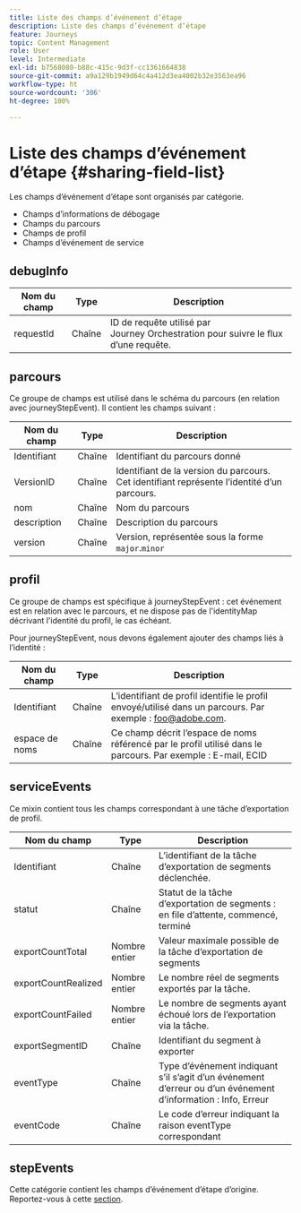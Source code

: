 ```yaml
---
title: Liste des champs d’événement d’étape
description: Liste des champs d’événement d’étape
feature: Journeys
topic: Content Management
role: User
level: Intermediate
exl-id: b7568080-b88c-415c-9d3f-cc1361664838
source-git-commit: a9a129b1949d64c4a412d3ea4002b32e3563ea96
workflow-type: ht
source-wordcount: '306'
ht-degree: 100%

---
```


# Liste des champs d’événement d’étape {#sharing-field-list}

Les champs d’événement d’étape sont organisés par catégorie.

* Champs d’informations de débogage
* Champs du parcours
* Champs de profil
* Champs d’événement de service

## debugInfo

| Nom du champ | Type | Description |
|---|---|------------|
| requestId | Chaîne | ID de requête utilisé par Journey Orchestration pour suivre le flux d’une requête. |

## parcours

Ce groupe de champs est utilisé dans le schéma du parcours (en relation avec journeyStepEvent). Il contient les champs suivant :

| Nom du champ | Type | Description |
|---|---|------------|
| Identifiant | Chaîne | Identifiant du parcours donné |
| VersionID | Chaîne | Identifiant de la version du parcours. Cet identifiant représente l’identité d’un parcours. |
| nom | Chaîne | Nom du parcours |
| description | Chaîne | Description du parcours |
| version | Chaîne | Version, représentée sous la forme `major`.`minor` |

## profil

Ce groupe de champs est spécifique à journeyStepEvent : cet événement est en relation avec le parcours, et ne dispose pas de l&#39;identityMap décrivant l&#39;identité du profil, le cas échéant.

Pour journeyStepEvent, nous devons également ajouter des champs liés à l’identité :

| Nom du champ | Type | Description |
|---|---|------------|
| Identifiant | Chaîne | L’identifiant de profil identifie le profil envoyé/utilisé dans un parcours. Par exemple : foo@adobe.com. |
| espace de noms | Chaîne | Ce champ décrit l’espace de noms référencé par le profil utilisé dans le parcours. Par exemple : E-mail, ECID |

## serviceEvents

Ce mixin contient tous les champs correspondant à une tâche d’exportation de profil.

| Nom du champ | Type | Description |
|---|---|------------|
| Identifiant | Chaîne | L’identifiant de la tâche d’exportation de segments déclenchée. |
| statut | Chaîne | Statut de la tâche d’exportation de segments : en file d’attente, commencé, terminé |
| exportCountTotal | Nombre entier | Valeur maximale possible de la tâche d’exportation de segments |
| exportCountRealized | Nombre entier | Le nombre réel de segments exportés par la tâche. |
| exportCountFailed | Nombre entier | Le nombre de segments ayant échoué lors de l’exportation via la tâche. |
| exportSegmentID | Chaîne | Identifiant du segment à exporter |
| eventType | Chaîne | Type d’événement indiquant s’il s’agit d’un événement d’erreur ou d’un événement d’information : Info, Erreur |
| eventCode | Chaîne | Le code d’erreur indiquant la raison eventType correspondant |

## stepEvents

Cette catégorie contient les champs d’événement d’étape d’origine. Reportez-vous à cette [section](../building-journeys/sharing-legacy-fields.md).
